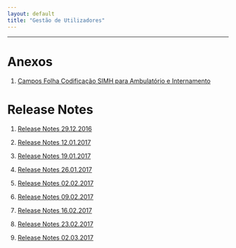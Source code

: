 ```yaml
---
layout: default
title: "Gestão de Utilizadores"
---
```



---

<div id="anexos"></div>

# Anexos

1. <a href="./file/30.12.2016_CAMPOS SIMH_FOLHA DE CODIFICAÇÃO_ICD10CMPCS.xlsx">Campos Folha Codificação SIMH para Ambulatório e Internamento</a>

<div id="releaseNotes"></div>

# Release Notes

1. <a href="./file/releaseNotes/Release Notes 29-12-2016.pdf">Release Notes 29.12.2016</a>

2. <a href="./file/releaseNotes/Release Notes 12-01-2017.pdf">Release Notes 12.01.2017</a>

3. <a href="./file/releaseNotes/Release Notes 19-01-2017.pdf">Release Notes 19.01.2017</a>

4. <a href="./file/releaseNotes/Release Notes 26-01-2017.pdf">Release Notes 26.01.2017</a>

5. <a href="./file/releaseNotes/Release Notes 02-02-2017.pdf">Release Notes 02.02.2017</a>

6. <a href="./file/releaseNotes/Release Notes 09-02-2017.pdf">Release Notes 09.02.2017</a>

7. <a href="./file/releaseNotes/Release Notes 16-02-2017.pdf">Release Notes 16.02.2017</a>

8. <a href="./file/releaseNotes/Release Notes 23-02-2017.pdf">Release Notes 23.02.2017</a>

9. <a href="./file/releaseNotes/Release Notes 02-03-2017.pdf">Release Notes 02.03.2017</a>
